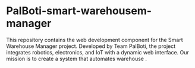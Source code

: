 # PalBoti-smart-warehousem-manager
This repository contains the web development component for the Smart Warehouse Manager project. Developed by Team PalBoti, the project integrates robotics, electronics, and IoT with a dynamic web interface. Our mission is to create a system that automates warehouse .
